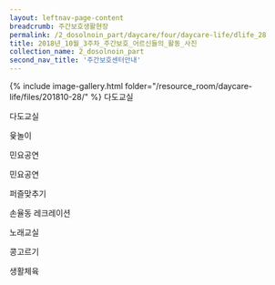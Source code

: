 ```yaml
--- 
layout: leftnav-page-content 
breadcrumb: 주간보호생활현장 
permalink: /2_dosolnoin_part/daycare/four/daycare-life/dlife_28
title: 2018년_10월_3주차_주간보호_어르신들의_활동_사진
collection_name: 2_dosolnoin_part
second_nav_title: '주간보호센터안내' 
---
```

{% include image-gallery.html folder="/resource_room/daycare-life/files/201810-28/" %}
다도교실

다도교실

윷놀이

민요공연

민요공연

퍼즐맞추기

손율동 레크레이션

노래교실

콩고르기

생활체육